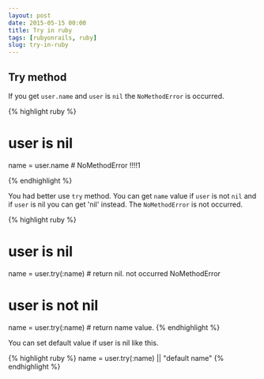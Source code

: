 ```yaml
---
layout: post
date: 2015-05-15 00:00
title: Try in ruby
tags: [rubyonrails, ruby]
slug: try-in-ruby
---
```


## Try method

If you get `user.name` and `user` is `nil` the `NoMethodError` is occurred.

{% highlight ruby %}

# user is nil
name = user.name # NoMethodError !!!!1

{% endhighlight %}

You had better use `try` method.
You can get `name` value if `user` is not `nil` and if `user` is nil you can get 'nil' instead.
The `NoMethodError` is not occurred.

{% highlight ruby %}
# user is nil
name = user.try(:name) # return nil. not occurred NoMethodError
# user is not nil
name = user.try(:name) # return name value.
{% endhighlight %}

You can set default value if user is nil like this.

{% highlight ruby %}
name = user.try(:name) || "default name"
{% endhighlight %}
